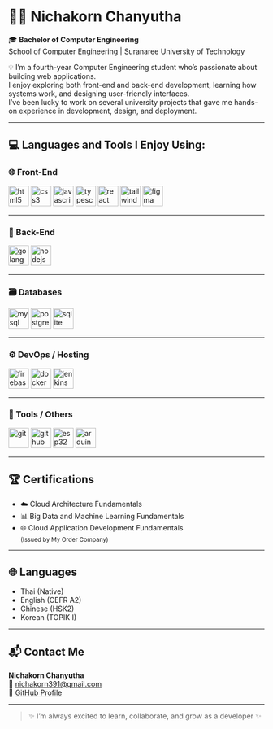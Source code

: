 # 👩‍💻 Nichakorn Chanyutha

🎓 **Bachelor of Computer Engineering**  
School of Computer Engineering | Suranaree University of Technology  

💡 I’m a fourth-year Computer Engineering student who’s passionate about building web applications.  
I enjoy exploring both front-end and back-end development, learning how systems work, and designing user-friendly interfaces.  
I’ve been lucky to work on several university projects that gave me hands-on experience in development, design, and deployment.

---

## 💻 Languages and Tools I Enjoy Using:

### 🌐 Front-End
<p>
  <img src="https://cdn.jsdelivr.net/gh/devicons/devicon/icons/html5/html5-original.svg" height="40" alt="html5" />
  <img src="https://cdn.jsdelivr.net/gh/devicons/devicon/icons/css3/css3-original.svg" height="40" alt="css3" />
  <img src="https://cdn.jsdelivr.net/gh/devicons/devicon/icons/javascript/javascript-original.svg" height="40" alt="javascript" />
  <img src="https://cdn.jsdelivr.net/gh/devicons/devicon/icons/typescript/typescript-original.svg" height="40" alt="typescript" />
  <img src="https://cdn.jsdelivr.net/gh/devicons/devicon/icons/react/react-original.svg" height="40" alt="react" />
  <img src="https://cdn.jsdelivr.net/gh/devicons/devicon/icons/tailwindcss/tailwindcss-plain.svg" height="40" alt="tailwindcss" />
  <img src="https://cdn.jsdelivr.net/gh/devicons/devicon/icons/figma/figma-original.svg" height="40" alt="figma" />
</p>

---

### 🔧 Back-End
<p>
  <img src="https://cdn.jsdelivr.net/gh/devicons/devicon/icons/go/go-original.svg" height="40" alt="golang" />
  <img src="https://cdn.jsdelivr.net/gh/devicons/devicon/icons/nodejs/nodejs-original.svg" height="40" alt="nodejs" />
</p>

---

### 🗃️ Databases
<p>
  <img src="https://cdn.jsdelivr.net/gh/devicons/devicon/icons/mysql/mysql-original.svg" height="40" alt="mysql" />
  <img src="https://cdn.jsdelivr.net/gh/devicons/devicon/icons/postgresql/postgresql-original.svg" height="40" alt="postgresql" />
  <img src="https://cdn.jsdelivr.net/gh/devicons/devicon/icons/sqlite/sqlite-original.svg" height="40" alt="sqlite" />
</p>

---

### ⚙️ DevOps / Hosting
<p>
  <img src="https://cdn.jsdelivr.net/gh/devicons/devicon/icons/firebase/firebase-plain.svg" height="40" alt="firebase" />
  <img src="https://cdn.jsdelivr.net/gh/devicons/devicon/icons/docker/docker-original.svg" height="40" alt="docker" />
  <img src="https://cdn.jsdelivr.net/gh/devicons/devicon/icons/jenkins/jenkins-original.svg" height="40" alt="jenkins" />
</p>

---

### 🧰 Tools / Others
<p>
  <img src="https://cdn.jsdelivr.net/gh/devicons/devicon/icons/git/git-original.svg" height="40" alt="git" />
  <img src="https://cdn.jsdelivr.net/gh/devicons/devicon/icons/github/github-original.svg" height="40" alt="github" />
  <img src="https://upload.wikimedia.org/wikipedia/commons/3/3e/ESP32_Module.png" height="40" alt="esp32" />
  <img src="https://cdn.jsdelivr.net/gh/devicons/devicon/icons/arduino/arduino-original.svg" height="40" alt="arduino" />
</p>

---

## 🏆 Certifications
- ☁️ Cloud Architecture Fundamentals  
- 📊 Big Data and Machine Learning Fundamentals  
- 🌐 Cloud Application Development Fundamentals  
<sub>(Issued by My Order Company)</sub>

---

## 🌐 Languages
- Thai (Native) 
- English (CEFR A2)  
- Chinese (HSK2)  
- Korean (TOPIK I)

---

## 📬 Contact Me

**Nichakorn Chanyutha**  
📧 nichakorn391@gmail.com  
🔗 [GitHub Profile](https://github.com/Nichakorn25)

---

> ✨ I’m always excited to learn, collaborate, and grow as a developer ✨
